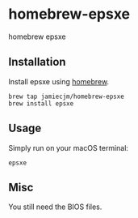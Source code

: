 # homebrew-epsxe

homebrew epsxe

## Installation

Install epsxe using [homebrew](http://brew.sh).

<pre><code>brew tap jamiecjm/homebrew-epsxe
brew install epsxe</code></pre>

## Usage

Simply run on your macOS terminal:

<pre><code>epsxe</code></pre>

## Misc

You still need the BIOS files.
